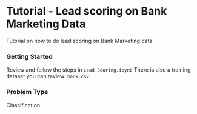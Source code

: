 # Tutorial - Lead scoring on Bank Marketing Data

Tutorial on how to do lead scoring on Bank Marketing data.

### Getting Started

Review and follow the steps in `Lead Scoring.ipynb`
There is also a training dataset you can review: `bank.csv`

### Problem Type
Classification
